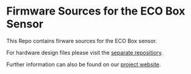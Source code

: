# Firmware Sources for the ECO Box Sensor

This Repo contains firware sources for the ECO Box sensor.

For hardware design files please visit the [separate repositiory](https://github.com/inetrg/ECO).

Further information can also be found on our [project website](https://eco.riot-apps.net).
